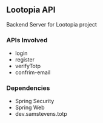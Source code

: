 ## Lootopia API
Backend Server for Lootopia project
### APIs Involved
  -  login
  -  register
  -  verifyTotp
  -  confrim-email
### Dependencies
  - Spring Security
  - Spring Web
  - dev.samstevens.totp
